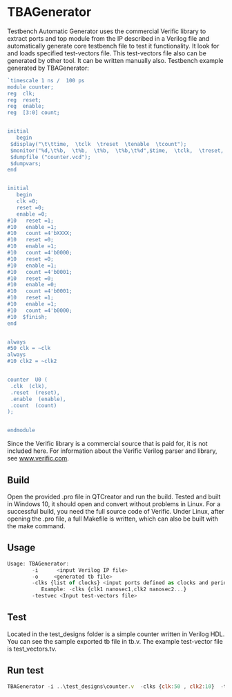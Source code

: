 
# TBAGenerator

Testbench Automatic Generator uses the commercial Verific library to extract ports and top module from the IP described in a Verilog file and automatically generate core testbench file to test it functionality. It look for and loads specified test-vectors file. This test-vectors file also can be generated by other tool. It can be written manually also.
Testbench example generated by TBAGenerator:

```javascript
`timescale 1 ns /  100 ps
module counter;
reg  clk; 
reg  reset; 
reg  enable; 
reg  [3:0] count; 


initial
   begin
 $display("\t\ttime,  \tclk  \treset  \tenable  \tcount");
 $monitor("%d,\t%b,  \t%b,  \t%b,  \t%b,\t%d",$time,  \tclk,  \treset,  \tenable,  \tcount");
 $dumpfile ("counter.vcd");
 $dumpvars;
end


initial
   begin
   clk =0;
   reset =0;
   enable =0;
#10   reset =1;
#10   enable =1;
#10   count =4'bXXXX;
#10   reset =0;
#10   enable =1;
#10   count =4'b0000;
#10   reset =0;
#10   enable =1;
#10   count =4'b0001;
#10   reset =0;
#10   enable =0;
#10   count =4'b0001;
#10   reset =1;
#10   enable =1;
#10   count =4'b0000;
#10  $finish;
end


always
#50 clk = ~clk
always
#10 clk2 = ~clk2


counter  U0 (
 .clk  (clk),
 .reset  (reset),
 .enable  (enable),
 .count  (count)
);


endmodule

```
Since the Verific library is a commercial source that is paid for, it is not included here.                                                                                                                       For information about the Verific Verilog parser and library, see www.verific.com. 


## Build
Open the provided .pro file in QTCreator and run the build.
Tested and built in Windows 10, it should open and convert without problems in Linux.
For a successful build, you need the full source code of Verific.
Under Linux, after opening the .pro file, a full Makefile is written, which can also be built with the make command.
## Usage

```javascript
Usage: TBAGenerator:
        -i      <input Verilog IP file>
        -o     <generated tb file>
        -clks {list of clocks} <input ports defined as clocks and periods in ns>
           Example: -clks {clk1 nanosec1,clk2 nanosec2...}
        -testvec <Input test-vectors file>

```


## Test
Located in the test_designs folder is a simple counter written in Verilog HDL. 
You can see the sample exported tb file in tb.v.
The example test-vector file is test_vectors.tv.
## Run test
```javascript
TBAGenerator -i ..\test_designs\counter.v  -clks {clk:50 , clk2:10}  -testvec ..\test_designs\test_vectors.tv  -o tb.v 
```
